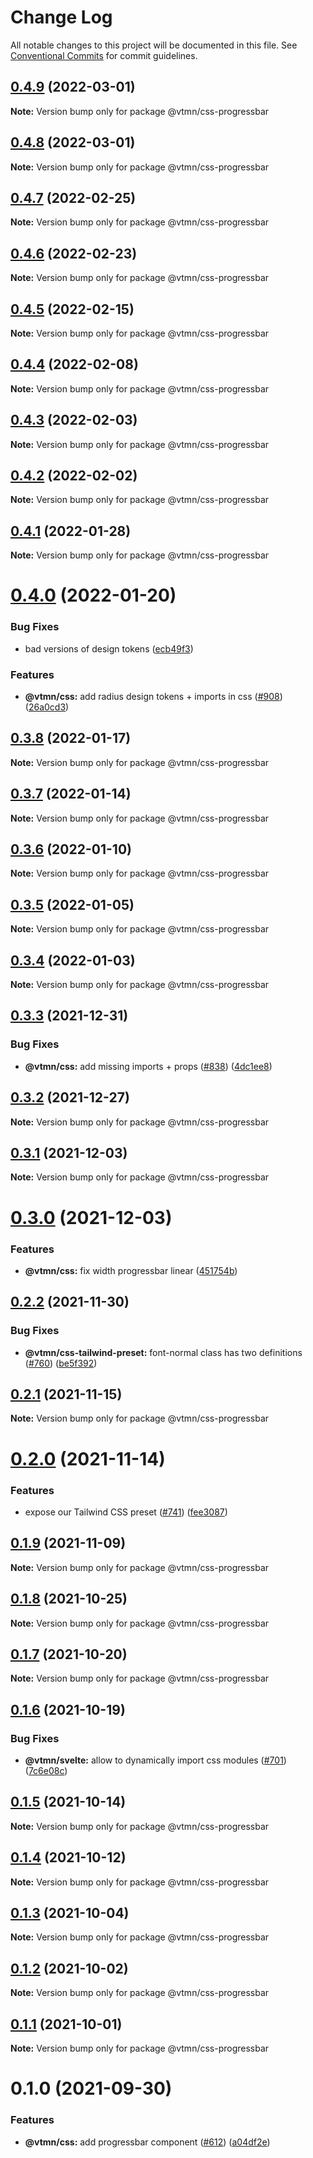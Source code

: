 # Change Log

All notable changes to this project will be documented in this file.
See [Conventional Commits](https://conventionalcommits.org) for commit guidelines.

## [0.4.9](https://github.com/Decathlon/vitamin-web/compare/@vtmn/css-progressbar@0.4.8...@vtmn/css-progressbar@0.4.9) (2022-03-01)

**Note:** Version bump only for package @vtmn/css-progressbar





## [0.4.8](https://github.com/Decathlon/vitamin-web/compare/@vtmn/css-progressbar@0.4.7...@vtmn/css-progressbar@0.4.8) (2022-03-01)

**Note:** Version bump only for package @vtmn/css-progressbar





## [0.4.7](https://github.com/Decathlon/vitamin-web/compare/@vtmn/css-progressbar@0.4.6...@vtmn/css-progressbar@0.4.7) (2022-02-25)

**Note:** Version bump only for package @vtmn/css-progressbar





## [0.4.6](https://github.com/Decathlon/vitamin-web/compare/@vtmn/css-progressbar@0.4.5...@vtmn/css-progressbar@0.4.6) (2022-02-23)

**Note:** Version bump only for package @vtmn/css-progressbar





## [0.4.5](https://github.com/Decathlon/vitamin-web/compare/@vtmn/css-progressbar@0.4.4...@vtmn/css-progressbar@0.4.5) (2022-02-15)

**Note:** Version bump only for package @vtmn/css-progressbar





## [0.4.4](https://github.com/Decathlon/vitamin-web/compare/@vtmn/css-progressbar@0.4.3...@vtmn/css-progressbar@0.4.4) (2022-02-08)

**Note:** Version bump only for package @vtmn/css-progressbar





## [0.4.3](https://github.com/Decathlon/vitamin-web/compare/@vtmn/css-progressbar@0.4.2...@vtmn/css-progressbar@0.4.3) (2022-02-03)

**Note:** Version bump only for package @vtmn/css-progressbar





## [0.4.2](https://github.com/Decathlon/vitamin-web/compare/@vtmn/css-progressbar@0.4.1...@vtmn/css-progressbar@0.4.2) (2022-02-02)

**Note:** Version bump only for package @vtmn/css-progressbar





## [0.4.1](https://github.com/Decathlon/vitamin-web/compare/@vtmn/css-progressbar@0.4.0...@vtmn/css-progressbar@0.4.1) (2022-01-28)

**Note:** Version bump only for package @vtmn/css-progressbar





# [0.4.0](https://github.com/Decathlon/vitamin-web/compare/@vtmn/css-progressbar@0.3.8...@vtmn/css-progressbar@0.4.0) (2022-01-20)


### Bug Fixes

* bad versions of design tokens ([ecb49f3](https://github.com/Decathlon/vitamin-web/commit/ecb49f3d1e672cb3ba78c23dc64fd899ea4a08c1))


### Features

* **@vtmn/css:** add radius design tokens + imports in css ([#908](https://github.com/Decathlon/vitamin-web/issues/908)) ([26a0cd3](https://github.com/Decathlon/vitamin-web/commit/26a0cd3809792e9ea127bfaa8aa66ed3bd276990))





## [0.3.8](https://github.com/Decathlon/vitamin-web/compare/@vtmn/css-progressbar@0.3.7...@vtmn/css-progressbar@0.3.8) (2022-01-17)

**Note:** Version bump only for package @vtmn/css-progressbar





## [0.3.7](https://github.com/Decathlon/vitamin-web/compare/@vtmn/css-progressbar@0.3.6...@vtmn/css-progressbar@0.3.7) (2022-01-14)

**Note:** Version bump only for package @vtmn/css-progressbar





## [0.3.6](https://github.com/Decathlon/vitamin-web/compare/@vtmn/css-progressbar@0.3.5...@vtmn/css-progressbar@0.3.6) (2022-01-10)

**Note:** Version bump only for package @vtmn/css-progressbar





## [0.3.5](https://github.com/Decathlon/vitamin-web/compare/@vtmn/css-progressbar@0.3.4...@vtmn/css-progressbar@0.3.5) (2022-01-05)

**Note:** Version bump only for package @vtmn/css-progressbar





## [0.3.4](https://github.com/Decathlon/vitamin-web/compare/@vtmn/css-progressbar@0.3.3...@vtmn/css-progressbar@0.3.4) (2022-01-03)

**Note:** Version bump only for package @vtmn/css-progressbar





## [0.3.3](https://github.com/Decathlon/vitamin-web/compare/@vtmn/css-progressbar@0.3.2...@vtmn/css-progressbar@0.3.3) (2021-12-31)


### Bug Fixes

* **@vtmn/css:** add missing imports + props ([#838](https://github.com/Decathlon/vitamin-web/issues/838)) ([4dc1ee8](https://github.com/Decathlon/vitamin-web/commit/4dc1ee8f9df153bbf97a2eb06ac1d7926bf7a010))





## [0.3.2](https://github.com/Decathlon/vitamin-web/compare/@vtmn/css-progressbar@0.3.1...@vtmn/css-progressbar@0.3.2) (2021-12-27)

**Note:** Version bump only for package @vtmn/css-progressbar





## [0.3.1](https://github.com/Decathlon/vitamin-web/compare/@vtmn/css-progressbar@0.3.0...@vtmn/css-progressbar@0.3.1) (2021-12-03)

**Note:** Version bump only for package @vtmn/css-progressbar





# [0.3.0](https://github.com/Decathlon/vitamin-web/compare/@vtmn/css-progressbar@0.2.2...@vtmn/css-progressbar@0.3.0) (2021-12-03)


### Features

* **@vtmn/css:** fix width progressbar linear ([451754b](https://github.com/Decathlon/vitamin-web/commit/451754b0d892e137fe476e5bdd7536386e296c0a))





## [0.2.2](https://github.com/Decathlon/vitamin-web/compare/@vtmn/css-progressbar@0.2.1...@vtmn/css-progressbar@0.2.2) (2021-11-30)


### Bug Fixes

* **@vtmn/css-tailwind-preset:** font-normal class has two definitions ([#760](https://github.com/Decathlon/vitamin-web/issues/760)) ([be5f392](https://github.com/Decathlon/vitamin-web/commit/be5f39296dfaa2deb89e84f2823e10108fb037a2))





## [0.2.1](https://github.com/Decathlon/vitamin-web/compare/@vtmn/css-progressbar@0.2.0...@vtmn/css-progressbar@0.2.1) (2021-11-15)

**Note:** Version bump only for package @vtmn/css-progressbar





# [0.2.0](https://github.com/Decathlon/vitamin-web/compare/@vtmn/css-progressbar@0.1.9...@vtmn/css-progressbar@0.2.0) (2021-11-14)


### Features

* expose our Tailwind CSS preset ([#741](https://github.com/Decathlon/vitamin-web/issues/741)) ([fee3087](https://github.com/Decathlon/vitamin-web/commit/fee308730bd4978fecdcfdf4bc3d8b9ef95e5739))





## [0.1.9](https://github.com/Decathlon/vitamin-web/compare/@vtmn/css-progressbar@0.1.8...@vtmn/css-progressbar@0.1.9) (2021-11-09)

**Note:** Version bump only for package @vtmn/css-progressbar





## [0.1.8](https://github.com/Decathlon/vitamin-web/compare/@vtmn/css-progressbar@0.1.7...@vtmn/css-progressbar@0.1.8) (2021-10-25)

**Note:** Version bump only for package @vtmn/css-progressbar





## [0.1.7](https://github.com/Decathlon/vitamin-web/compare/@vtmn/css-progressbar@0.1.6...@vtmn/css-progressbar@0.1.7) (2021-10-20)

**Note:** Version bump only for package @vtmn/css-progressbar





## [0.1.6](https://github.com/Decathlon/vitamin-web/compare/@vtmn/css-progressbar@0.1.5...@vtmn/css-progressbar@0.1.6) (2021-10-19)


### Bug Fixes

* **@vtmn/svelte:** allow to dynamically import css modules ([#701](https://github.com/Decathlon/vitamin-web/issues/701)) ([7c6e08c](https://github.com/Decathlon/vitamin-web/commit/7c6e08c4f76aa32fe92f91d7979df73796ff66e7))





## [0.1.5](https://github.com/Decathlon/vitamin-web/compare/@vtmn/css-progressbar@0.1.4...@vtmn/css-progressbar@0.1.5) (2021-10-14)

**Note:** Version bump only for package @vtmn/css-progressbar





## [0.1.4](https://github.com/Decathlon/vitamin-web/compare/@vtmn/css-progressbar@0.1.3...@vtmn/css-progressbar@0.1.4) (2021-10-12)

**Note:** Version bump only for package @vtmn/css-progressbar





## [0.1.3](https://github.com/Decathlon/vitamin-web/compare/@vtmn/css-progressbar@0.1.2...@vtmn/css-progressbar@0.1.3) (2021-10-04)

**Note:** Version bump only for package @vtmn/css-progressbar





## [0.1.2](https://github.com/Decathlon/vitamin-web/compare/@vtmn/css-progressbar@0.1.1...@vtmn/css-progressbar@0.1.2) (2021-10-02)

**Note:** Version bump only for package @vtmn/css-progressbar





## [0.1.1](https://github.com/Decathlon/vitamin-web/compare/@vtmn/css-progressbar@0.1.0...@vtmn/css-progressbar@0.1.1) (2021-10-01)

**Note:** Version bump only for package @vtmn/css-progressbar





# 0.1.0 (2021-09-30)


### Features

* **@vtmn/css:** add progressbar component ([#612](https://github.com/Decathlon/vitamin-web/issues/612)) ([a04df2e](https://github.com/Decathlon/vitamin-web/commit/a04df2e7b5badc7145a686ed6d0fb5ed80794468))
